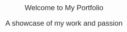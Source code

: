 <!DOCTYPE html>
<html lang="en">
<head>
  <meta charset="UTF-8">
  <meta name="viewport" content="width=device-width, initial-scale=1.0">
  <title>Transforming data into actionable insights</title>
  <style>
    /* CSS for styling the tagline */
    .tagline {
      font-family: Arial, sans-serif;
      font-size: 24px;
      color: #333;
      text-align: center;
      margin-top: 50px;
    }
  </style>
</head>
<body>
  <div class="tagline">
    <p>Welcome to My Portfolio</p>
    <p>A showcase of my work and passion</p>
  </div>
</body>
</html>
